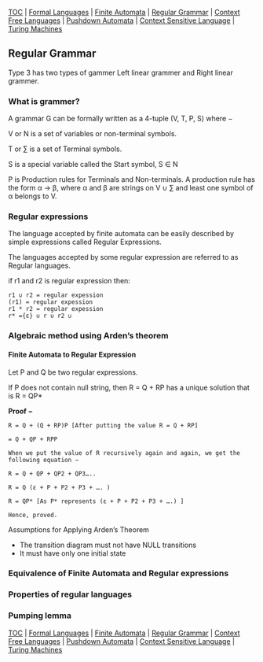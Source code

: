 [TOC](index.md) | [Formal Languages](formal.md) | [Finite Automata](finite.md) | [Regular Grammar](regular.md) | [Context Free Languages](contextF.md) | [Pushdown Automata](pushdown.md) | [Context Sensitive Language](contextS.md) | [Turing Machines](turing.md)

## Regular Grammar

Type 3 has two types of gammer Left linear grammer and Right linear grammer.

### What is grammer?

A grammar G can be formally written as a 4-tuple (V, T, P, S) where −

V or N is a set of variables or non-terminal symbols.

T or ∑ is a set of Terminal symbols.

S is a special variable called the Start symbol, S ∈ N

P is Production rules for Terminals and Non-terminals. A production rule has the form α → β, where α and β are strings on V ∪ ∑ and least one symbol of α belongs to V.

### Regular expressions

The language accepted by finite automata  can be easily described by simple expressions called Regular Expressions.

The languages accepted by some regular expression are referred to as Regular languages.

if r1 and r2 is regular expression then:

```
r1 ∪ r2 = regular expession
(r1) = regular expession
r1 * r2 = regular expession
r* ={ε} ∪ r ∪ r2 ∪
```

### Algebraic method using Arden’s theorem

#### Finite Automata to Regular Expression

Let P and Q be two regular expressions.

If P does not contain null string, then R = Q + RP has a unique solution that is R = QP*

**Proof −**

```
R = Q + (Q + RP)P [After putting the value R = Q + RP]

= Q + QP + RPP

When we put the value of R recursively again and again, we get the following equation −

R = Q + QP + QP2 + QP3…..

R = Q (ε + P + P2 + P3 + …. )

R = QP* [As P* represents (ε + P + P2 + P3 + ….) ]

Hence, proved.
```

Assumptions for Applying Arden’s Theorem

- The transition diagram must not have NULL transitions
- It must have only one initial state

### Equivalence of Finite Automata and Regular expressions

### Properties of regular languages

### Pumping lemma

[TOC](index.md) | [Formal Languages](formal.md) | [Finite Automata](finite.md) | [Regular Grammar](regular.md) | [Context Free Languages](contextF.md) | [Pushdown Automata](pushdown.md) | [Context Sensitive Language](contextS.md) | [Turing Machines](turing.md)

